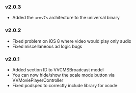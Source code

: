 ### v2.0.3
* Added the `armv7s` architecture to the universal binary

### v2.0.2
* Fixed problem on iOS 8 where video would play only audio
* Fixed miscellaneous ad logic bugs

### v2.0.1
* Added section ID to VVCMSBroadcast model
* You can now hide/show the scale mode button via VVMoviePlayerController
* Fixed podspec to correctly include library for xcode